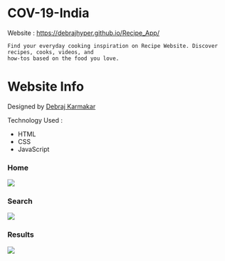 # COV-19-India

Website : https://debrajhyper.github.io/Recipe_App/


    Find your everyday cooking inspiration on Recipe Website. Discover recipes, cooks, videos, and 
    how-tos based on the food you love.


# Website Info
Designed by <a href="https://github.com/debrajhyper">Debraj Karmakar</a>

Technology Used :
<ul>
    <li>HTML</li>
    <li>CSS</li>
    <li>JavaScript</li>
</ul>

<h3>Home</h3>
<img src="assets/Screenshot (52).png"/>
    
<h3>Search</h3>
<img src="assets/Screenshot (53).png"/>

<h3>Results</h3>
<img src="assets/Screenshot (54).png"/>